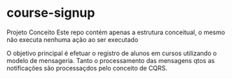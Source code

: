 # course-signup

Projeto Conceito
Este repo contém apenas a estrutura conceitual, o mesmo não executa nenhuma ação ao ser executado

O objetivo principal é efetuar o registro de alunos em cursos utilizando o modelo de mensageria. Tanto o processamento das mensagens qtos as notificações são processaçdos pelo conceito de CQRS.


